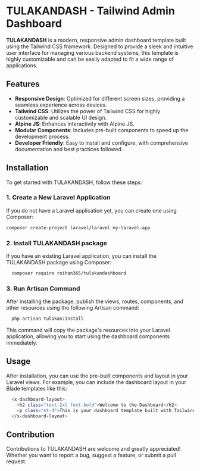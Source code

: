 # TULAKANDASH - Tailwind Admin Dashboard

**TULAKANDASH** is a modern, responsive admin dashboard template built using the Tailwind CSS framework. Designed to provide a sleek and intuitive user interface for managing various backend systems, this template is highly customizable and can be easily adapted to fit a wide range of applications.

## Features
- **Responsive Design**: Optimized for different screen sizes, providing a seamless experience across devices.
- **Tailwind CSS**: Utilizes the power of Tailwind CSS for highly customizable and scalable UI design.
- **Alpine JS**: Enhances interactivity with Alpine JS.
- **Modular Components**: Includes pre-built components to speed up the development process.
- **Developer Friendly**: Easy to install and configure, with comprehensive documentation and best practices followed.

## Installation

To get started with TULAKANDASH, follow these steps:

### 1. Create a New Laravel Application
If you do not have a Laravel application yet, you can create one using Composer:
```bash
composer create-project laravel/laravel my-laravel-app
```
### 2. Install TULAKANDASH package
If you have an existing Laravel application, you can install the TULAKANDASH package using Composer:
```bash
  composer require roihan365/tulakandashboard
```
### 3. Run Artisan Command
After installing the package, publish the views, routes, components, and other resources using the following Artisan command:
```bash
  php artisan tulakan:install
```
This command will copy the package's resources into your Laravel application, allowing you to start using the dashboard components immediately.

## Usage
After installation, you can use the pre-built components and layout in your Laravel views. For example, you can include the dashboard layout in your Blade templates like this:
```bash
  <x-dashboard-layout>
    <h2 class="text-2xl font-bold">Welcome to the Dashboard</h2>
    <p class="mt-4">This is your dashboard template built with Tailwind CSS.</p>
  </x-dashboard-layout>
```

## Contribution
Contributions to TULAKANDASH are welcome and greatly appreciated! Whether you want to report a bug, suggest a feature, or submit a pull request.
